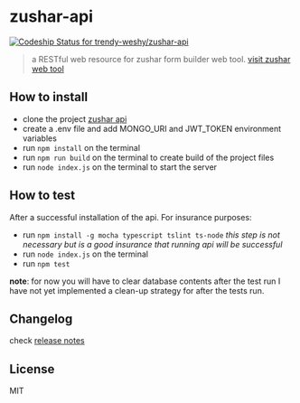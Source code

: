 # zushar-api #
[ ![Codeship Status for trendy-weshy/zushar-api](https://app.codeship.com/projects/2be605a0-e0bc-0134-8f7a-5ecc5558b622/status?branch=master)](https://app.codeship.com/projects/205310)
> a RESTful web resource for zushar form builder web tool. [visit zushar web tool](https://zushar.herokuapp.com/)

## How to install ##

- clone the project [zushar api](https://github.com/trendy-weshy/zushar-api.git)
- create a .env file and add MONGO_URI and JWT_TOKEN environment variables
- run `npm install` on the terminal
- run `npm run build` on the terminal to create build of the project files
- run `node index.js` on the terminal to start the server

## How to test ##

After a successful installation of the api. For insurance purposes:

- run `npm install -g mocha typescript tslint ts-node` _this step is not necessary but is a good insurance that running api will be successful_
- run `node index.js` on the terminal
- run `npm test`

**note**: for now you will have to clear database contents after the test run I have not yet implemented a clean-up
strategy for after the tests run.

## Changelog ##
check [release notes](https://github.com/trendy-weshy/zushar-api/releases)
## License ##
MIT
